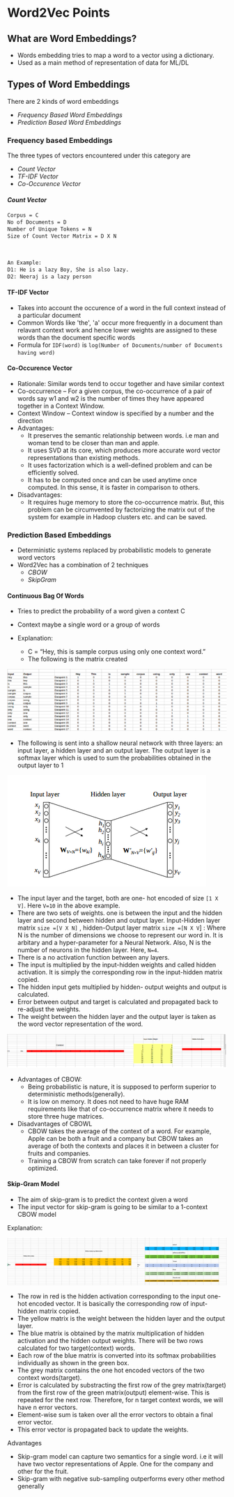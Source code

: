 # Word2Vec Points

## What are Word Embeddings?
* Words embedding tries to map a word to a vector using a dictionary.
* Used as a main method of representation of data for ML/DL

## Types of Word Embeddings
There are 2 kinds of word embeddings

* *Frequency Based Word Embeddings*
* *Prediction Based Word Embeddings*

### Frequency based Embeddings
The three types of vectors encountered under this category are

* *Count Vector*
* *TF-IDF Vector*
* *Co-Occurence Vector*

#### *Count Vector*
```
Corpus = C
No of Documents = D
Number of Unique Tokens = N
Size of Count Vector Matrix = D X N
```

<br>

```
An Example:
D1: He is a lazy Boy, She is also lazy.
D2: Neeraj is a lazy person
```

#### TF-IDF Vector
* Takes into account the occurence of a word in the full context instead of a particular document 
* Common Words like 'the', 'a' occur more frequently in a document than relavant context work and hence lower weights are assigned to these words than the document specific words
* Formula for `IDF(word)` is `log(Number of Documents/number of Documents having word)`

#### Co-Occurence Vector
* Rationale: Similar words tend to occur together and have similar context
* Co-occurrence – For a given corpus, the co-occurrence of a pair of words say w1 and w2 is the number of times they have appeared together in a Context Window.
* Context Window – Context window is specified by a number and the direction
* Advantages:
    - It preserves the semantic relationship between words. i.e man and woman tend to be closer than man and apple.
    - It uses SVD at its core, which produces more accurate word vector representations than existing methods.
    - It uses factorization which is a well-defined problem and can be efficiently solved.
    - It has to be computed once and can be used anytime once computed. In this sense, it is faster in comparison to others. 
* Disadvantages:
    - It requires huge memory to store the co-occurrence matrix.
But, this problem can be circumvented by factorizing the matrix out of the system for example in Hadoop clusters etc. and can be saved. 

### Prediction Based Embeddings

* Deterministic systems replaced by probabilistic models to generate word vectors
* Word2Vec has a combination of 2 techniques
    * *CBOW*
    * *SkipGram*

#### Continuous Bag Of Words
* Tries to predict the probability of a word given a context C
* Context maybe a single word or a group of words

* Explanation:

    * C = “Hey, this is sample corpus using only one context word.”
    * The following is the matrix created
    
![IMAGE](./pic2.png)
<br>

* The following is sent into a shallow neural network with three layers: an input layer, a hidden layer and an output layer. The output layer is a softmax layer which is used to sum the probabilities obtained in the output layer to 1

![IMAGE1](./pic1.png)
<br>

* The input layer and the target, both are one- hot encoded of size `[1 X V]`. Here `V=10` in the above example.
* There are two sets of weights. one is between the input and the hidden layer and second between hidden and output layer.
Input-Hidden layer matrix `size =[V X N]` , hidden-Output layer matrix  `size =[N X V`] : Where N is the number of dimensions we choose to represent our word in. It is arbitary and a hyper-parameter for a Neural Network. Also, N is the number of neurons in the hidden layer. Here, `N=4`.
* There is a no activation function between any layers.
* The input is multiplied by the input-hidden weights and called hidden activation. It is simply the corresponding row in the input-hidden matrix copied.
* The hidden input gets multiplied by hidden- output weights and output is calculated.
* Error between output and target is calculated and propagated back to re-adjust the weights.
* The weight  between the hidden layer and the output layer is taken as the word vector representation of the word.

![IMAGE3](./pic3.png)
<br>


* Advantages of CBOW:
    * Being probabilistic is nature, it is supposed to perform superior to deterministic methods(generally).
    * It is low on memory. It does not need to have huge RAM requirements like that of co-occurrence matrix where it needs to store three huge matrices.
* Disadvantages of CBOWL
    * CBOW takes the average of the context of a word. For example, Apple can be both a fruit and a company but CBOW takes an average of both the contexts and places it in between a cluster for fruits and companies.
    * Training a CBOW from scratch can take forever if not properly optimized.

#### Skip-Gram Model

* The aim of skip-gram is to predict the context given a word
* The input vector for skip-gram is going to be similar to a 1-context CBOW model

Explanation:

![IMAGE4](./pic4.png)
<br>

* The row in red is the hidden activation corresponding to the input one-hot encoded vector. It is basically the corresponding row of input-hidden matrix copied.
* The yellow matrix is the weight between the hidden layer and the output layer.
* The blue matrix is obtained by the matrix multiplication of hidden activation and the hidden output weights. There will be two rows calculated for two target(context) words.
* Each row of the blue matrix is converted into its softmax probabilities individually as shown in the green box.
* The grey matrix contains the one hot encoded vectors of the two context words(target).
* Error is calculated by substracting the first row of the grey matrix(target) from the first row of the green matrix(output) element-wise. This is repeated for the next row. Therefore, for n target context words, we will have n error vectors.
* Element-wise sum is taken over all the error vectors to obtain a final error vector.
* This error vector is propagated back to update the weights.

Advantages

* Skip-gram model can capture two semantics for a single word. i.e it will have two vector representations of Apple. One for the company and other for the fruit.
* Skip-gram with negative sub-sampling outperforms every other method generally

